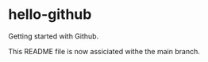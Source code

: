 # hello-github
Getting started with Github.

This README file is now assiciated withe the main branch.
